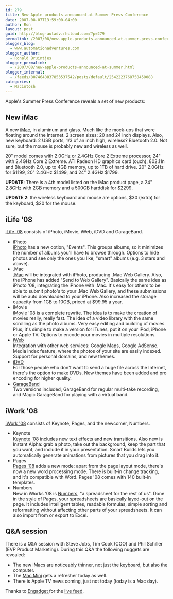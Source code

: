 ```yaml
---
id: 279
title: New Apple products announced at Summer Press Conference
date: 2007-08-07T13:59:00-04:00
author: Ron
layout: post
guid: http://blog-autadv.rhcloud.com/?p=279
permalink: /2007/08/new-apple-products-announced-at-summer-press-conference.html
blogger_blog:
  - www.automationadventures.com
blogger_author:
  - Ronald Bruintjes
blogger_permalink:
  - /2007/08/new-apple-products-announced-at-summer.html
blogger_internal:
  - /feeds/8074648837853537542/posts/default/2542223768750450088
categories:
  - Macintosh
---
```

Apple's Summer Press Conference reveals a set of new products:

## New iMac

A new <a href="http://www.apple.com/imac/" target="_blank">iMac</a>, in aluminum and glass. Much like the mock-ups that were floating around the Internet. 2 screen sizes: 20 and 24 inch displays. Also, new keyboard: 2 USB ports, 1/3 of an inch high, wireless? Bluetooth 2.0. Not sure, but the mouse is probably new and wireless as well.

20" model comes with 2.0GHz or 2.4GHz Core 2 Extreme processor, 24" with 2.4GHz Core 2 Extreme. ATI Radeon HD graphics card (ouch), 802.11n and Bluetooth 2.0, up to 4GB memory, up to 1TB of hard drive. 20" 2.0GHz for $1199, 20" 2.4GHz $1499, and 24" 2.4GHz $1799.

**UPDATE**: There is a 4th model listed on the iMac product page, a 24" 2.8GHz with 2GB memory and a 500GB harddisk for $2299.

**UPDATE 2**: the wireless keyboard and mouse are options, $30 (extra) for the keyboard, $20 for the mouse.

## iLife '08

<a href="http://www.apple.com/imac/ilife.html" target="_blank">iLife '08</a> consists of iPhoto, iMovie, iWeb, iDVD and GarageBand.

  * iPhoto  
    <a href="http://www.apple.com/ilife/iphoto/" target="_blank">iPhoto</a> has a new option, "Events". This groups albums, so it minimizes the number of albums you'll have to browse through. Options to hide photos and see only the ones you like, "smart" albums (e.g. 3 stars and above).
  * .Mac  
    <a href="http://www.apple.com/dotmac/" target="_blank">.Mac</a> will be integrated with iPhoto, producing .Mac Web Gallery. Also, the iPhone has added "Send to Web Gallery". Basically the same idea as iPhoto '08, integrating the iPhone with .Mac. It's easy for others to be able to submit photo's to your .Mac Web Gallery, and these submissions will be auto downloaded to your iPhone. Also increased the storage capacity from 1GB to 10GB, priced at $99.95 a year.
  * iMovie  
    <a href="http://www.apple.com/ilife/imovie/" target="_blank">iMovie</a> '08 is a complete rewrite. The idea is to make the creation of movies really, really fast. The idea of a video library with the same scrolling as the photo albums. Very easy editing and building of movies. Plus, it's simple to make a version for iTunes, put it on your iPod, iPhone or Apple TV. Options to encode your movies in multiple resolutions.
  * <a href="http://www.apple.com/ilife/iweb/" target="_blank">iWeb</a>  
    Integration with other web services: Google Maps, Google AdSense. Media index feature, where the photos of your site are easily indexed. Support for personal domains, and new themes.
  * <a href="http://www.apple.com/ilife/idvd/" target="_blank">iDVD</a>  
    For those people who don't want to send a huge file across the Internet, there's the option to make DVDs. New themes have been added and pro encoding for higher quality.
  * <a href="http://www.apple.com/ilife/garageband/" target="_blank">GarageBand</a>  
    Two versions included, GarageBand for regular multi-take recording, and Magic GarageBand for playing with a virtual band.

## iWork '08

<a href="http://www.apple.com/iwork/" target="_blank">iWork '08</a> consists of Keynote, Pages, and the newcomer, Numbers.

  * Keynote  
     <a href="http://www.apple.com/iwork/keynote/" target="_blank">Keynote '08</a> includes new text effects and new transitions. Also new is Instant Alpha: grab a photo, take out the background, keep the part that you want, and include it in your presentation. Smart Builds lets you automatically generate animations from pictures that you drag into it.
  * Pages  
    <a href="http://www.apple.com/iwork/pages/" target="_blank">Pages '08</a> adds a new mode: apart from the page layout mode, there's now a new word processing mode. There is built-in change tracking, and it's compatible with Word. Pages '08 comes with 140 built-in templates.
  * Numbers  
    New in iWorks '08 is <a href="http://www.apple.com/iwork/numbers/" target="_blank">Numbers</a>, "a spreadsheet for the rest of us". Done in the style of Pages, your spreadsheets are basically layed-out on the page. It includes intelligent tables, readable formulas, simple sorting and reformatting without affecting other parts of your spreadsheets. It can also import from or export to Excel.

## Q&A session

There is a Q&A session with Steve Jobs, Tim Cook (COO) and Phil Schiller (EVP Product Marketing). During this Q&A the following nuggets are revealed:

  * The new iMacs are noticeably thinner, not just the keyboard, but also the computer.
  * The <a href="http://www.apple.com/macmini/" target="_blank">Mac Mini</a> gets a refresher today as well.
  * There is Apple TV news coming, just not today (today is a Mac day).

<div>
  Thanks to <a href="http://www.engadget.com/" target="_blank">Engadget </a>for the <a href="http://www.engadget.com/2007/08/07/live-from-apples-summer-mac-product-press-conference/" target="_blank">live feed</a>.
</div>